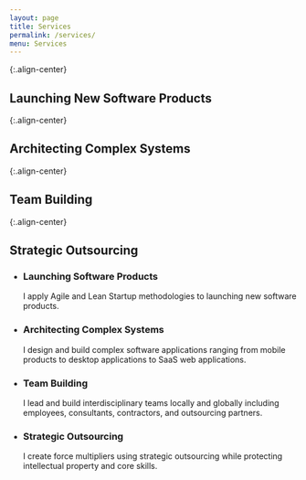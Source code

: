```yaml
---
layout: page
title: Services
permalink: /services/
menu: Services
---
```


{:.align-center}
## Launching New Software Products


{:.align-center}
## Architecting Complex Systems

{:.align-center}
## Team Building

{:.align-center}
## Strategic Outsourcing 

<ul class="xfeatures">
    <li class="icon fa-paper-plane-o">
        <h3>Launching Software Products</h3>
        <p>I apply Agile and Lean Startup methodologies to launching new software products.</p>
    </li>
    <li class="icon fa-code">
        <h3>Architecting Complex Systems</h3>
        <p>I design and build complex software applications ranging from mobile products to desktop applications to SaaS web applications.</p>
    </li>
    <li class="icon fa-users">
        <h3>Team Building</h3>
        <p>I lead and build interdisciplinary teams locally and globally including employees, consultants, contractors, and outsourcing partners.</p>
    </li>
    <li class="icon fa-user-times">
        <h3>Strategic Outsourcing</h3>
        <p>I create force multipliers using strategic outsourcing while protecting intellectual property and core skills.</p>
    </li>
</ul>

